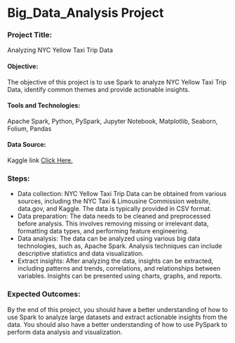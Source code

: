 # Big_Data_Analysis Project

### Project Title: 
Analyzing NYC Yellow Taxi Trip Data

#### Objective:
The objective of this project is to use Spark to analyze NYC Yellow Taxi Trip Data, identify common themes and provide actionable insights.

#### Tools and Technologies: 
Apache Spark, Python, PySpark, Jupyter Notebook, Matplotlib, Seaborn, Folium, Pandas

#### Data Source: 
Kaggle link [Click Here.](https://www.kaggle.com/datasets/elemento/nyc-yellow-taxi-trip-data?select=yellow_tripdata_2016-03.csv)

### Steps:
- Data collection: NYC Yellow Taxi Trip Data can be obtained from various sources, including the NYC Taxi & Limousine Commission website, data.gov, and Kaggle. The data is typically provided in CSV format.
- Data preparation: The data needs to be cleaned and preprocessed before analysis. This involves removing missing or irrelevant data, formatting data types, and performing feature engineering.
- Data analysis: The data can be analyzed using various big data technologies, such as, Apache Spark. Analysis techniques can include descriptive statistics and data visualization.
- Extract insights: After analyzing the data, insights can be extracted, including patterns and trends, correlations, and relationships between variables. Insights can be presented using charts, graphs, and reports.

### Expected Outcomes: 
By the end of this project, you should have a better understanding of how to use Spark to analyze large datasets and extract actionable insights from the data. You should also have a better understanding of how to use PySpark to perform data analysis and visualization.
